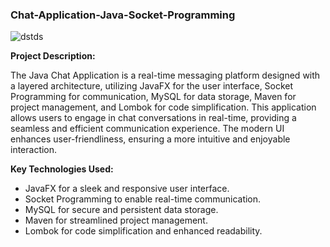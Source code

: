 
### Chat-Application-Java-Socket-Programming

![dstds](https://github.com/Sam1ndaFernando/Chat-Application-Java-Socket-Programming/assets/120486850/cbbbef0e-0da2-4e74-b687-4f5834174c43)


**Project Description:**

The Java Chat Application is a real-time messaging platform designed with a layered architecture, utilizing JavaFX for the user interface, Socket Programming for communication, MySQL for data storage, Maven for project management, and Lombok for code simplification. This application allows users to engage in chat conversations in real-time, providing a seamless and efficient communication experience. The modern UI enhances user-friendliness, ensuring a more intuitive and enjoyable interaction.



**Key Technologies Used:**

- JavaFX for a sleek and responsive user interface.
- Socket Programming to enable real-time communication.
- MySQL for secure and persistent data storage.
- Maven for streamlined project management.
- Lombok for code simplification and enhanced readability.
